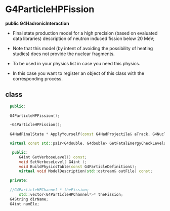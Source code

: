 <!-- G4ParticleHPFission.md --- 
;; 
;; Description: 
;; Author: Hongyi Wu(吴鸿毅)
;; Email: wuhongyi@qq.com 
;; Created: 五 8月 10 07:36:10 2018 (+0800)
;; Last-Updated: 五 8月 10 07:37:29 2018 (+0800)
;;           By: Hongyi Wu(吴鸿毅)
;;     Update #: 1
;; URL: http://wuhongyi.cn -->

# G4ParticleHPFission

**public G4HadronicInteraction**

- Final state production model for a high precision (based on evaluated data libraries) description of neutron induced fission below 20 MeV; 
- Note that this model (by intent of avoiding the possibility of heating studies) does not provide the nuclear fragments.

- To be used in your physics list in case you need this physics.
- In this case you want to register an object of this class with the corresponding process.

## class

```cpp
  public: 
  
  G4ParticleHPFission();

  ~G4ParticleHPFission();
  
  G4HadFinalState * ApplyYourself(const G4HadProjectile& aTrack, G4Nucleus& aTargetNucleus);

  virtual const std::pair<G4double, G4double> GetFatalEnergyCheckLevels() const;

   public:
      G4int GetVerboseLevel() const;
      void SetVerboseLevel( G4int );
      void BuildPhysicsTable(const G4ParticleDefinition&);
      virtual void ModelDescription(std::ostream& outFile) const;

  private:
  
  //G4ParticleHPChannel * theFission;
      std::vector<G4ParticleHPChannel*>* theFission;
  G4String dirName;
  G4int numEle;
```

<!-- G4ParticleHPFission.md ends here -->
